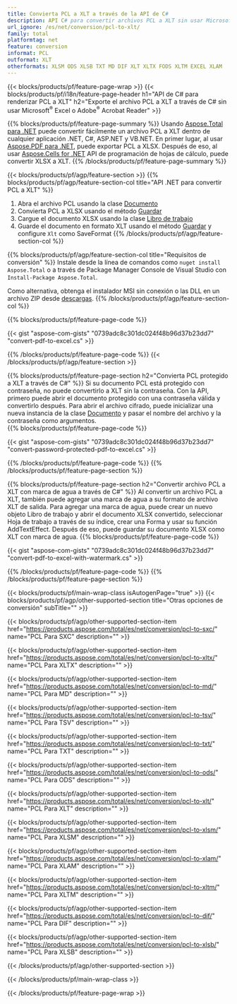 ```yaml
---
title: Convierta PCL a XLT a través de la API de C#
description: API C# para convertir archivos PCL a XLT sin usar Microsoft Excel o Adobe Reader
url_ignore: /es/net/conversion/pcl-to-xlt/
family: total
platformtag: net
feature: conversion
informat: PCL
outformat: XLT
otherformats: XLSM ODS XLSB TXT MD DIF XLT XLTX FODS XLTM EXCEL XLAM
---
```

{{< blocks/products/pf/feature-page-wrap >}}
{{< blocks/products/pf/i18n/feature-page-header h1="API de C# para renderizar PCL a XLT" h2="Exporte el archivo PCL a XLT a través de C# sin usar Microsoft<sup>&reg;</sup> Excel o Adobe<sup>&reg;</sup> Acrobat Reader" >}}

{{% blocks/products/pf/feature-page-summary %}}
Usando [Aspose.Total para .NET](https://products.aspose.com/total/net/) puede convertir fácilmente un archivo PCL a XLT dentro de cualquier aplicación .NET, C#, ASP.NET y VB.NET. En primer lugar, al usar [Aspose.PDF para .NET](https://products.aspose.com/pdf/net/), puede exportar PCL a XLSX. Después de eso, al usar [Aspose.Cells for .NET](https://products.aspose.com/cells/net/) API de programación de hojas de cálculo, puede convertir XLSX a XLT.
{{% /blocks/products/pf/feature-page-summary  %}}

{{< blocks/products/pf/agp/feature-section >}}
{{% blocks/products/pf/agp/feature-section-col title="API .NET para convertir PCL a XLT" %}}
1. Abra el archivo PCL usando la clase [Documento](https://reference.aspose.com/pdf/net/aspose.pdf/document)
2. Convierta PCL a XLSX usando el método [Guardar](https://reference.aspose.com/pdf/net/aspose.pdf.document/save/methods/5)
3. Cargue el documento XLSX usando la clase [Libro de trabajo](https://reference.aspose.com/cells/net/aspose.cells/workbook)
4. Guarde el documento en formato XLT usando el método [Guardar](https://reference.aspose.com/cells/net/aspose.cells.workbook/save/methods/4) y configure `Xlt` como SaveFormat
{{% /blocks/products/pf/agp/feature-section-col %}}

{{% blocks/products/pf/agp/feature-section-col title="Requisitos de conversión" %}}
Instale desde la línea de comandos como ```nuget install Aspose.Total``` o a través de Package Manager Console de Visual Studio con ```Install-Package Aspose.Total```.

Como alternativa, obtenga el instalador MSI sin conexión o las DLL en un archivo ZIP desde [descargas](https://releases.aspose.com/total/net).
{{% /blocks/products/pf/agp/feature-section-col %}}

{{% blocks/products/pf/feature-page-code %}}

{{< gist "aspose-com-gists" "0739adc8c301dc024f48b96d37b23dd7" "convert-pdf-to-excel.cs" >}}


{{% /blocks/products/pf/feature-page-code %}}
{{< /blocks/products/pf/agp/feature-section >}}

{{% blocks/products/pf/feature-page-section  h2="Convierta PCL protegido a XLT a través de C#" %}}
Si su documento PCL está protegido con contraseña, no puede convertirlo a XLT sin la contraseña. Con la API, primero puede abrir el documento protegido con una contraseña válida y convertirlo después. Para abrir el archivo cifrado, puede inicializar una nueva instancia de la clase [Documento](https://reference.aspose.com/pdf/net/aspose.pdf/document) y pasar el nombre del archivo y la contraseña como argumentos.  
{{% blocks/products/pf/feature-page-code %}}

{{< gist "aspose-com-gists" "0739adc8c301dc024f48b96d37b23dd7" "convert-password-protected-pdf-to-excel.cs" >}}

{{% /blocks/products/pf/feature-page-code  %}}
{{% /blocks/products/pf/feature-page-section %}}

{{% blocks/products/pf/feature-page-section  h2="Convertir archivo PCL a XLT con marca de agua a través de C#" %}}
Al convertir un archivo PCL a XLT, también puede agregar una marca de agua a su formato de archivo XLT de salida. Para agregar una marca de agua, puede crear un nuevo objeto Libro de trabajo y abrir el documento XLSX convertido, seleccionar Hoja de trabajo a través de su índice, crear una Forma y usar su función AddTextEffect. Después de eso, puede guardar su documento XLSX como XLT con marca de agua. 
{{% blocks/products/pf/feature-page-code %}}

{{< gist "aspose-com-gists" "0739adc8c301dc024f48b96d37b23dd7" "convert-pdf-to-excel-with-watermark.cs" >}}

{{% /blocks/products/pf/feature-page-code  %}}
{{% /blocks/products/pf/feature-page-section %}}

{{< blocks/products/pf/main-wrap-class isAutogenPage="true" >}}
{{< blocks/products/pf/agp/other-supported-section title="Otras opciones de conversión" subTitle="" >}}

{{< blocks/products/pf/agp/other-supported-section-item href="https://products.aspose.com/total/es/net/conversion/pcl-to-sxc/" name="PCL Para SXC" description="" >}}

{{< blocks/products/pf/agp/other-supported-section-item href="https://products.aspose.com/total/es/net/conversion/pcl-to-xltx/" name="PCL Para XLTX" description="" >}}

{{< blocks/products/pf/agp/other-supported-section-item href="https://products.aspose.com/total/es/net/conversion/pcl-to-md/" name="PCL Para MD" description="" >}}

{{< blocks/products/pf/agp/other-supported-section-item href="https://products.aspose.com/total/es/net/conversion/pcl-to-tsv/" name="PCL Para TSV" description="" >}}

{{< blocks/products/pf/agp/other-supported-section-item href="https://products.aspose.com/total/es/net/conversion/pcl-to-txt/" name="PCL Para TXT" description="" >}}

{{< blocks/products/pf/agp/other-supported-section-item href="https://products.aspose.com/total/es/net/conversion/pcl-to-ods/" name="PCL Para ODS" description="" >}}

{{< blocks/products/pf/agp/other-supported-section-item href="https://products.aspose.com/total/es/net/conversion/pcl-to-xlt/" name="PCL Para XLT" description="" >}}

{{< blocks/products/pf/agp/other-supported-section-item href="https://products.aspose.com/total/es/net/conversion/pcl-to-xlsm/" name="PCL Para XLSM" description="" >}}

{{< blocks/products/pf/agp/other-supported-section-item href="https://products.aspose.com/total/es/net/conversion/pcl-to-xlam/" name="PCL Para XLAM" description="" >}}

{{< blocks/products/pf/agp/other-supported-section-item href="https://products.aspose.com/total/es/net/conversion/pcl-to-xltm/" name="PCL Para XLTM" description="" >}}

{{< blocks/products/pf/agp/other-supported-section-item href="https://products.aspose.com/total/es/net/conversion/pcl-to-dif/" name="PCL Para DIF" description="" >}}

{{< blocks/products/pf/agp/other-supported-section-item href="https://products.aspose.com/total/es/net/conversion/pcl-to-xlsb/" name="PCL Para XLSB" description="" >}}



{{< /blocks/products/pf/agp/other-supported-section >}}

{{< /blocks/products/pf/main-wrap-class >}}

{{< /blocks/products/pf/feature-page-wrap >}}